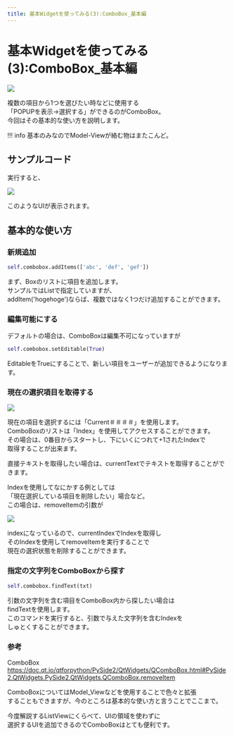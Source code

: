 ```yaml
---
title: 基本Widgetを使ってみる(3):ComboBox_基本編
---
```

# 基本Widgetを使ってみる(3):ComboBox_基本編

![](https://gyazo.com/46ed1187e4b03d1fc1390b851ea50157.png)

複数の項目から1つを選びたい時などに使用する  
「POPUPを表示→選択する」ができるのがComboBox。  
今回はその基本的な使い方を説明します。  
  
!!! info
    基本のみなのでModel-Viewが絡む物はまたこんど。
    
## サンプルコード

<script src="https://embed.cacher.io/865138d20d30a842faab429b0c2a49a67a5aff48.js?a=a0dda4a847058f1775f1abbc859c6be7"></script>

実行すると、  
  
![](https://gyazo.com/bf1e8e55b528cfd27a350b110850c2f1.PNG)

このようなUIが表示されます。  
  
## 基本的な使い方

### 新規追加
```python
self.combobox.addItems(['abc', 'def', 'gef'])
```
まず、Boxのリストに項目を追加します。  
サンプルではListで指定していますが、  
addItem('hogehoge')ならば、複数ではなく1つだけ追加することができます。  
  
### 編集可能にする
デフォルトの場合は、ComboBoxは編集不可になっていますが
```python
self.combobox.setEditable(True)
```
EditableをTrueにすることで、新しい項目をユーザーが追加できるようになります。  

### 現在の選択項目を取得する

![](https://gyazo.com/034e8ac96ba26fcf741ef42a4d721f17.png)

現在の項目を選択するには「Current＃＃＃＃」を使用します。  
ComboBoxのリストは「Index」を使用してアクセスすることができます。  
その場合は、0番目からスタートし、下にいくにつれて+1されたIndexで  
取得することが出来ます。  
  
直接テキストを取得したい場合は、currentTextでテキストを取得することができます。  
  
Indexを使用してなにかする例としては  
「現在選択している項目を削除したい」場合など。  
この場合は、removeItemの引数が  
  
![](https://gyazo.com/d1cf903ffee46e606864896dabcc41b0.png)

indexになっているので、currentIndexでIndexを取得し  
そのIndexを使用してremoveItemを実行することで  
現在の選択状態を削除することができます。  
  
### 指定の文字列をComboBoxから探す

```python
self.combobox.findText(txt)
```
引数の文字列を含む項目をComboBox内から探したい場合は  
findTextを使用します。  
このコマンドを実行すると、引数で与えた文字列を含むIndexを  
しゅとくすることができます。  
  
### 参考
ComboBox
https://doc.qt.io/qtforpython/PySide2/QtWidgets/QComboBox.html#PySide2.QtWidgets.PySide2.QtWidgets.QComboBox.removeItem

ComboBoxについてはModel_Viewなどを使用することで色々と拡張  
することもできますが、今のところは基本的な使い方と言うことでここまで。  
  
今度解説するListViewにくらべて、UIの領域を使わずに  
選択するUIを追加できるのでComboBoxはとても便利です。  
